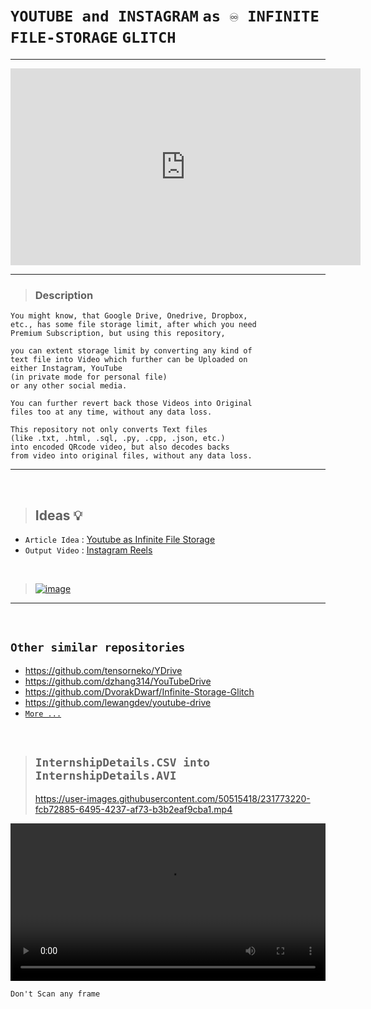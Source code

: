 # `YOUTUBE and INSTAGRAM` `as ♾️ INFINITE FILE-STORAGE` `GLITCH`

----------------

<p align="center">
<iframe width="560" height="315" src="https://www.youtube.com/embed/SflkTjvnKwU" frameborder="0" allow="accelerometer; autoplay; clipboard-write; encrypted-media; gyroscope; picture-in-picture" allowfullscreen></iframe>

-----------------

>### Description

    You might know, that Google Drive, Onedrive, Dropbox, 
    etc., has some file storage limit, after which you need
    Premium Subscription, but using this repository, 
    
    you can extent storage limit by converting any kind of 
    text file into Video which further can be Uploaded on 
    either Instagram, YouTube 
    (in private mode for personal file) 
    or any other social media.
    
    You can further revert back those Videos into Original 
    files too at any time, without any data loss.
    
    This repository not only converts Text files 
    (like .txt, .html, .sql, .py, .cpp, .json, etc.) 
    into encoded QRcode video, but also decodes backs 
    from video into original files, without any data loss.

</p>
<hr> <br>

>
>## Ideas 💡

- `Article Idea` : [Youtube as Infinite File Storage](https://hackaday.com/2023/02/21/youtube-as-infinite-file-storage/)
- `Output Video` : [Instagram Reels](https://www.instagram.com/vix.bot/)

<br>

<!--
https://stackoverflow.com/a/4829998/11493297

[![image](https://user-images.githubusercontent.com/50515418/231980117-02902088-56be-4644-a44a-d9728eae724f.png)](https://www.youtube.com/playlist?list=PLyeWzbpbicN0OsBs4S4xT1onLz9lsQR3E)
-->

>[![image](https://user-images.githubusercontent.com/50515418/232205596-854cfda6-6fdd-4437-92dd-a2f6a73be3f4.png)](https://www.youtube.com/playlist?list=PLyeWzbpbicN0OsBs4S4xT1onLz9lsQR3E)

----------------

<br>

## `Other similar repositories`
>
- https://github.com/tensorneko/YDrive
- https://github.com/dzhang314/YouTubeDrive
- https://github.com/DvorakDwarf/Infinite-Storage-Glitch
- https://github.com/lewangdev/youtube-drive
- [`More ...`](https://www.google.com/search?rlz=1C1CHBF_enIN1050IN1050&sxsrf=APwXEddQ1NT417bvGiGsaKgpvkNU5_EGdw:1681453542664&q=youtube+infinite+file+storage+github&tbm=isch&sa=X&ved=2ahUKEwiHo_fI3qj-AhXXRmwGHQuVBnMQ0pQJegQICBAB&biw=1536&bih=746&dpr=1.25)

<br>

>## `InternshipDetails.CSV into InternshipDetails.AVI`
>
>https://user-images.githubusercontent.com/50515418/231773220-fcb72885-6495-4237-af73-b3b2eaf9cba1.mp4

<video width="100%" controls>
  <source src="https://user-images.githubusercontent.com/50515418/231773220-fcb72885-6495-4237-af73-b3b2eaf9cba1.mp4" type="video/mp4">
  Error Message
</video>

`Don't Scan any frame`


<!--
--------------------------

>## `Storing 1kb of Image into QRcode`
>
>[![img](https://user-images.githubusercontent.com/50515418/231714672-e7da3656-978d-4e65-b35f-aab2ca3a0803.jpg)](https://github.com/imvickykumar999/YOUTUBE-AS-INFINITE-FILE-STORAGE/blob/main/input/img.png)
-->
